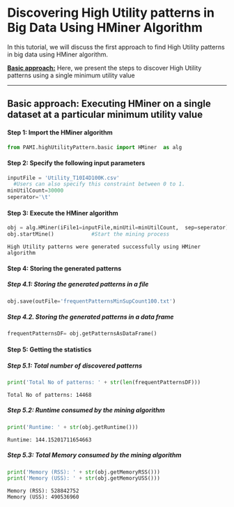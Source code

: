 # Discovering High Utility patterns in Big Data Using HMiner Algorithm

In this tutorial, we will discuss the first approach to find High Utility patterns in big data using HMiner algorithm.

[__Basic approach:__](#basicApproach) Here, we present the steps to discover High Utility patterns using a single minimum utility value

***

## <a id='basicApproach'>Basic approach: Executing HMiner on a single dataset at a particular minimum utility value</a>

#### Step 1: Import the HMiner algorithm

```python
from PAMI.highUtilityPattern.basic import HMiner  as alg
```

#### Step 2: Specify the following input parameters


```python
inputFile = 'Utility_T10I4D100K.csv'
  #Users can also specify this constraint between 0 to 1.
minUtilCount=30000
seperator='\t'       
```

#### Step 3: Execute the HMiner algorithm


```python
obj = alg.HMiner(iFile1=inputFile,minUtil=minUtilCount,  sep=seperator)    #initialize
obj.startMine()            #Start the mining process
```

    High Utility patterns were generated successfully using HMiner algorithm


#### Step 4: Storing the generated patterns

##### Step 4.1: Storing the generated patterns in a file


```python
obj.save(outFile='frequentPatternsMinSupCount100.txt')
```

##### Step 4.2. Storing the generated patterns in a data frame


```python
frequentPatternsDF= obj.getPatternsAsDataFrame()
```

#### Step 5: Getting the statistics

##### Step 5.1: Total number of discovered patterns 


```python
print('Total No of patterns: ' + str(len(frequentPatternsDF)))
```

    Total No of patterns: 14468


##### Step 5.2: Runtime consumed by the mining algorithm


```python
print('Runtime: ' + str(obj.getRuntime()))
```

    Runtime: 144.15201711654663


##### Step 5.3: Total Memory consumed by the mining algorithm


```python
print('Memory (RSS): ' + str(obj.getMemoryRSS()))
print('Memory (USS): ' + str(obj.getMemoryUSS()))
```

    Memory (RSS): 528842752
    Memory (USS): 490536960

